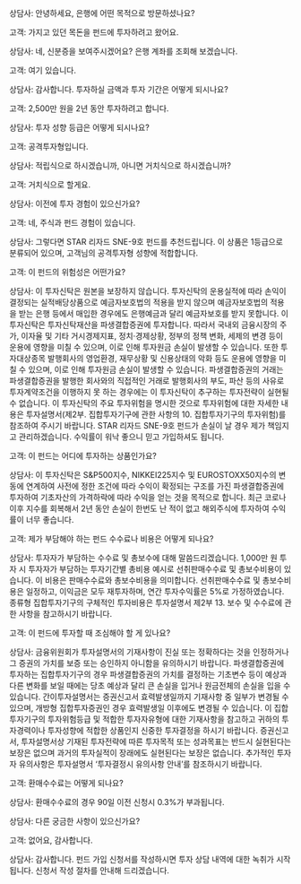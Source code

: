 상담사: 안녕하세요, 은행에 어떤 목적으로 방문하셨나요?

고객: 가지고 있던 목돈을 펀드에 투자하려고 왔어요.

상담사: 네, 신분증을 보여주시겠어요? 은행 계좌를 조회해 보겠습니다.

고객: 여기 있습니다.

상담사: 감사합니다. 투자하실 금액과 투자 기간은 어떻게 되시나요?

고객: 2,500만 원을 2년 동안 투자하려고 합니다.

상담사: 투자 성향 등급은 어떻게 되시나요?

고객: 공격투자형입니다.

상담사: 적립식으로 하시겠습니까, 아니면 거치식으로 하시겠습니까?

고객: 거치식으로 할게요.

상담사: 이전에 투자 경험이 있으신가요?

고객: 네, 주식과 펀드 경험이 있습니다.

상담사: 그렇다면 STAR 리자드 SNE-9호 펀드를 추천드립니다. 이 상품은 1등급으로 분류되어 있으며, 고객님의 공격투자형 성향에 적합합니다.

고객: 이 펀드의 위험성은 어떤가요?

상담사: 이 투자신탁은 원본을 보장하지 않습니다. 투자신탁의 운용실적에 따라 손익이 결정되는 실적배당상품으로 예금자보호법의 적용을 받지 않으며 예금자보호법의 적용을 받는 은행 등에서 매입한 경우에도 은행예금과 달리 예금자보호를 받지 못합니다. 이 투자신탁은 투자신탁재산을 파생결합증권에 투자합니다. 따라서 국내외 금융시장의 주가, 이자율 및 기타 거시경제지표, 정치·경제상황, 정부의 정책 변화, 세제의 변경 등이 운용에 영향을 미칠 수 있으며, 이로 인해 투자원금 손실이 발생할 수 있습니다. 또한 투자대상종목 발행회사의 영업환경, 재무상황 및 신용상태의 악화 등도 운용에 영향을 미칠 수 있으며, 이로 인해 투자원금 손실이 발생할 수 있습니다. 파생결합증권의 거래는 파생결합증권을 발행한 회사와의 직접적인 거래로 발행회사의 부도, 파산 등의 사유로 투자계약조건을 이행하지 못 하는 경우에는 이 투자신탁이 추구하는 투자전략이 실현될 수 없습니다. 이 투자신탁의 주요 투자위험을 명시한 것으로 투자위험에 대한 자세한 내용은 투자설명서(제2부. 집합투자기구에 관한 사항의 10. 집합투자기구의 투자위험)를 참조하여 주시기 바랍니다.  STAR 리자드 SNE-9호 펀드가 손실이 날 경우 제가 책임지고 관리하겠습니다. 수익률이 워낙 좋으니 믿고 가입하셔도 됩니다.

고객: 이 펀드는 어디에 투자하는 상품인가요?

상담사: 이 투자신탁은 S&P500지수, NIKKEI225지수 및 EUROSTOXX50지수의 변동에 연계하여 사전에 정한 조건에 따라 수익이 확정되는 구조를 가진 파생결합증권에 투자하여 기초자산의 가격하락에 따라 수익을 얻는 것을 목적으로 합니다. 최근 코로나 이후 지수를 회복해서 2년 동안 손실이 한번도 난 적이 없고 해외주식에 투자하여 수익률이 너무 좋습니다. 

고객: 제가 부담해야 하는 펀드 수수료나 비용은 어떻게 되나요?

상담사: 투자자가 부담하는 수수료 및 총보수에 대해 말씀드리겠습니다. 1,000만 원 투자 시 투자자가 부담하는 투자기간별 총비용 예시로 선취판매수수료 및 총보수비용이 있습니다. 이 비용은 판매수수료와 총보수비용을 의미합니다. 선취판매수수료 및 총보수비용은 일정하고, 이익금은 모두 재투자하며, 연간 투자수익률은 5%로 가정하였습니다. 종류형 집합투자기구의 구체적인 투자비용은 투자설명서 제2부 13. 보수 및 수수료에 관한 사항을 참고하시기 바랍니다.

고객: 이 펀드에 투자할 때 조심해야 할 게 있나요?

상담사: 금융위원회가 투자설명서의 기재사항이 진실 또는 정확하다는 것을 인정하거나 그 증권의 가치를 보증 또는 승인하지 아니함을 유의하시기 바랍니다. 파생결합증권에 투자하는 집합투자기구의 경우 파생결합증권의 가치를 결정하는 기초변수 등이 예상과 다른 변화를 보일 때에는 당초 예상과 달리 큰 손실을 입거나 원금전체의 손실을 입을 수 있습니다. 간이투자설명서는 증권신고서 효력발생일까지 기재사항 중 일부가 변경될 수 있으며, 개방형 집합투자증권인 경우 효력발생일 이후에도 변경될 수 있습니다. 이 집합투자기구의 투자위험등급 및 적합한 투자자유형에 대한 기재사항을 참고하고 귀하의 투자경력이나 투자성향에 적합한 상품인지 신중한 투자결정을 하시기 바랍니다. 증권신고서, 투자설명서상 기재된 투자전략에 따른 투자목적 또는 성과목표는 반드시 실현된다는 보장은 없으며 과거의 투자실적이 장래에도 실현된다는 보장은 없습니다. 추가적인 투자자 유의사항은 투자설명서 ‘투자결정시 유의사항 안내’를 참조하시기 바랍니다.

고객: 환매수수료는 어떻게 되나요?

상담사: 환매수수료의 경우 90일 이전 신청시 0.3%가 부과됩니다.

상담사: 다른 궁금한 사항이 있으신가요?

고객: 없어요, 감사합니다.

상담사: 감사합니다. 펀드 가입 신청서를 작성하시면 투자 상담 내역에 대한 녹취가 시작됩니다. 신청서 작성 절차를 안내해 드리겠습니다.